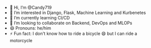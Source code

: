 - 👋 Hi, I’m @Candy719
- 👀 I’m interested in Django, Flask, Machine Learning and Kurbenetes
- 🌱 I’m currently learning CI/CD
- 💞️ I’m looking to collaborate on Backend, DevOps and MLOPs
- 😄 Pronouns: he/him
- ⚡ Fun fact: I don't know how to ride a bicycle 😄 but I can ride a motorcycle 

<!---
Candy719/Candy719 is a ✨ special ✨ repository because its `README.md` (this file) appears on your GitHub profile.
You can click the Preview link to take a look at your changes.
--->
